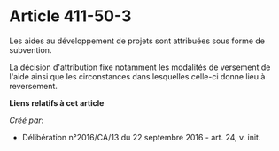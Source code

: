 # Article 411-50-3

Les aides au développement de projets sont attribuées sous forme de subvention.

La décision d'attribution fixe notamment  les modalités de versement de l'aide ainsi que les circonstances dans  lesquelles
celle-ci donne lieu à reversement.

**Liens relatifs à cet article**

_Créé par_:

  - Délibération n°2016/CA/13 du 22 septembre 2016 - art. 24, v. init.
